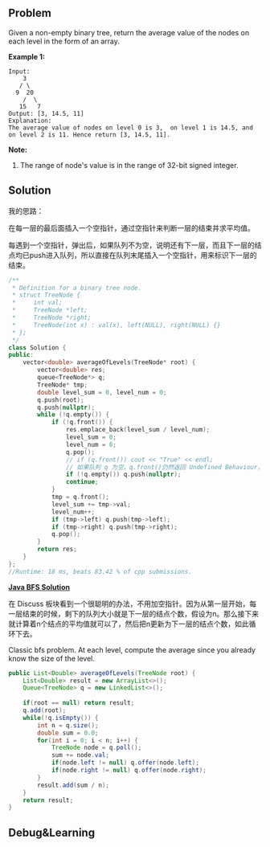 ## Problem

Given a non-empty binary tree, return the average value of the nodes on each level in the form of an array.

**Example 1:**

```
Input:
    3
   / \
  9  20
    /  \
   15   7
Output: [3, 14.5, 11]
Explanation:
The average value of nodes on level 0 is 3,  on level 1 is 14.5, and on level 2 is 11. Hence return [3, 14.5, 11].
```

**Note:**

1. The range of node's value is in the range of 32-bit signed integer.



## Solution

我的思路：

在每一层的最后面插入一个空指针，通过空指针来判断一层的结束并求平均值。

每遇到一个空指针，弹出后，如果队列不为空，说明还有下一层，而且下一层的结点均已push进入队列，所以直接在队列末尾插入一个空指针，用来标识下一层的结束。

```c++
/**
 * Definition for a binary tree node.
 * struct TreeNode {
 *     int val;
 *     TreeNode *left;
 *     TreeNode *right;
 *     TreeNode(int x) : val(x), left(NULL), right(NULL) {}
 * };
 */
class Solution {
public:
    vector<double> averageOfLevels(TreeNode* root) {
        vector<double> res;
        queue<TreeNode*> q;
        TreeNode* tmp;
        double level_sum = 0, level_num = 0;
        q.push(root);
        q.push(nullptr);
        while (!q.empty()) {
            if (!q.front()) {
                res.emplace_back(level_sum / level_num);
                level_sum = 0;
                level_num = 0;
                q.pop();
                // if (q.front()) cout << "True" << endl; 
                // 如果队列 q 为空，q.front()仍然返回 Undefined Behaviour，所以此时 if (q.front()) 居然是 "True"，不能用之代替 if (!q.empty())（被这个坑惨了，找了好久原因）.
                if (!q.empty()) q.push(nullptr);
                continue;
            }
            tmp = q.front();
            level_sum += tmp->val;
            level_num++;
            if (tmp->left) q.push(tmp->left);
            if (tmp->right) q.push(tmp->right);
            q.pop();
        }
        return res;
    }
};
//Runtime: 18 ms, beats 83.42 % of cpp submissions.
```

**[Java BFS Solution](https://leetcode.com/problems/average-of-levels-in-binary-tree/discuss/105107/Java-BFS-Solution)**

在 Discuss 板块看到一个很聪明的办法，不用加空指针。因为从第一层开始，每一层结束的时候，剩下的队列大小就是下一层的结点个数，假设为n。那么接下来就计算着n个结点的平均值就可以了，然后把n更新为下一层的结点个数，如此循环下去。

Classic bfs problem. At each level, compute the average since you already know the size of the level.

```java
public List<Double> averageOfLevels(TreeNode root) {
    List<Double> result = new ArrayList<>();
    Queue<TreeNode> q = new LinkedList<>();
    
    if(root == null) return result;
    q.add(root);
    while(!q.isEmpty()) {
        int n = q.size();
        double sum = 0.0;
        for(int i = 0; i < n; i++) {
            TreeNode node = q.poll();
            sum += node.val;
            if(node.left != null) q.offer(node.left);
            if(node.right != null) q.offer(node.right);
        }
        result.add(sum / n);
    }
    return result;
}
```



## Debug&Learning



